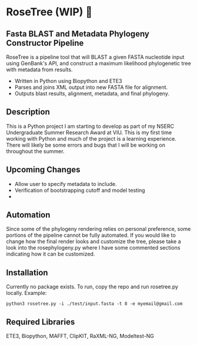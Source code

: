 # RoseTree (WIP) 🌳
## Fasta BLAST and Metadata Phylogeny Constructor Pipeline

RoseTree is a pipeline tool that will BLAST a given FASTA nucleotide input using GenBank's API,
and construct a maximum likelihood phylogenetic tree with metadata from results.

- Written in Python using Biopython and ETE3
- Parses and joins XML output into new FASTA file for alignment.
- Outputs blast results, alignment, metadata, and final phylogeny.

## Description

This is a Python project I am starting to develop as part of my NSERC Undergraduate Summer Research Award at VIU.
This is my first time working with Python and much of the project is a learning experience. There will likely be some errors and bugs that I will be working on throughout the summer.

## Upcoming Changes

- Allow user to specify metadata to include.
- Verification of bootstrapping cutoff and model testing
-

## Automation 

Since some of the phylogeny rendering relies on personal preference, some portions of the pipeline cannot be fully automated. If you would like to change how the final render looks and customize the tree, please take a look into the rosephylogeny.py where I have some commented sections indicating how it can be customized.  

## Installation

Currently no package exists. To run, copy the repo and run rosetree.py locally.
Example: 
```
python3 rosetree.py -i ./test/input.fasta -t 8 -e myemail@gmail.com
```

## Required Libraries

ETE3, Biopython, MAFFT, ClipKIT, RaXML-NG, Modeltest-NG
